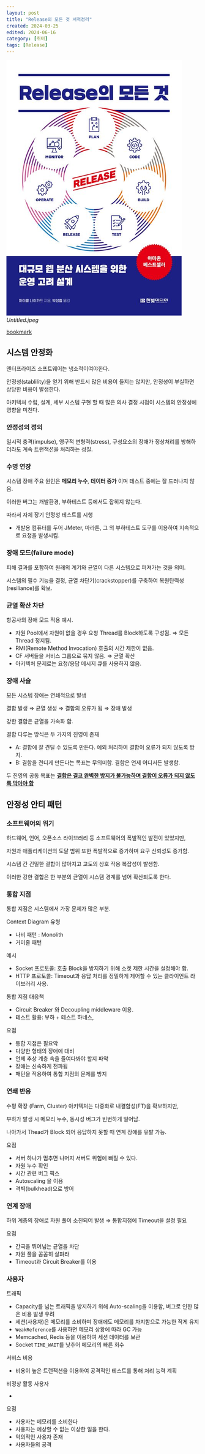 ```yaml
---
layout: post
title: "Release의 모든 것 서적정리"
created: 2024-03-25
edited: 2024-06-16
category: [취미]
tags: [Release]
---
```



![0](/assets/img/2024-03-25-Release의-모든-것-서적정리.md/0.png)_Untitled.jpeg_


[bookmark](https://product.kyobobook.co.kr/detail/S000211502257)


## 시스템 안정화


엔터프라이즈 소프트웨어는 냉소적이여야한다.


안정성(stablility)을 얻기 위해 반드시 많은 비용이 들지는 않지만, 안정성이 부실하면 상당한 비용이 발생한다. 


아키텍처 수립, 설계, 세부 시스템 구현 할 때 많은 의사 결정 시점이 시스템의 안정성에 영향을 미친다.


### 안정성의 정의


일시적 충격(impulse), 영구적 변형력(stress), 구성요소의 장애가 정상처리를 방해하더라도 계속 트랜잭션을 처리하는 성질.


### 수명 연장


시스템 장애 주요 원인은 **메모리 누수**, **데이터 증가** 이며 테스트 중에는 잘 드러나지 않음.


이러한 버그는 개발환경, 부하테스트 등에서도 잡히지 않는다. 


따라서 자체 장기 안정성 테스트를 시행

- 개발용 컴퓨터를 두어 JMeter, 마라톤, 그 외 부하테스트 도구를 이용하여 지속적으로 요청을 발생시킴.

### 장애 모드(failure mode)


피해 결과를 포함하여 원래의 계기와 균열이 다른 시스템으로 퍼져가는 것을 의미.


시스템의 필수 기능을 결정, 균열 차단기(crackstopper)를 구축하여 복원탄력성(resiliance)를 확보.


### 균열 확산 차단


항공사의 장애 모드 적용 예시.

- 자원 Pool에서 자원이 없을 경우 요청 Thread를 Block하도록 구성됨. ⇒ 모든 Thread 정지됨.
- RMI(Remote Method Invocation) 호출의 시간 제한이 없음.
- CF 서버들을 서비스 그룹으로 묶지 않음. ⇒ 균열 확산
- 아키텍처 문제로는 요청/응답 메시지 큐를 사용하지 않음.

### 장애 사슬


모든 시스템 장애는 연쇄적으로  발생


결함 발생 ⇒ 균열 생성 ⇒ 결함의 오류가 됨 ⇒ 장애 발생


강한 결합은 균열을 가속화 함.


결함 다루는 방식은 두 가지의 진영이 존재

- A: 결함에 잘 견딜 수 있도록 만든다. 예외 처리하여 결함이 오류가 되지 않도록 방지.
- B: 결함을 견디게 만든다는 목표는 무의미함. 결함은 언제 어디서든 발생함.

두 진영의 공동 목표는 <u>**결함은 결코 완벽한 방지가 불가능하며 결함이 오류가 되지 않도록 막아야 함**</u>


## 안정성 안티 패턴


### 소프트웨어의 위기


하드웨어, 언어, 오픈소스 라이브러리 등 소프트웨어의 폭발적인 발전이 있었지만,


자원과 애플리케이션의 도달 범위 또한 폭발적으로 증가하며 요구 신뢰성도 증가함.


시스템 간 긴밀한 결합이 많아지고 고도의 상호 작용 복잡성이 발생함.


이러한 강한 결합은 한 부분의 균열이 시스템 경계를 넘어 확산되도록 한다.


### 통합 지점


통합 지점은 시스템에서 가장 문제가 많은 부분.


Context Diagram 유형

- 나비 패턴 : Monolith
- 거미줄 패턴

예시

- Socket 프로토콜: 호출 Block을 방지하기 위해 소켓 제한 시간을 설정해야 함.
- HTTP 프로토콜: Timeout과 응답 처리를 정밀하게 제어할 수 있는 클라이언트 라이브러리 사용.

통합 지점 대응책

- Circuit Breaker 와 Decoupling middleware 이용.
- 테스트 활용: 부하 + 테스트 하네스,

요점

- 통합 지점은 필요악
- 다양한 형태의 장애에 대비
- 언제 추상 계층 속을 들여다봐야 할지 파악
- 장애는 신속하게 전파됨
- 패턴을 적용하여 통합 지점의 문제를 방지

### 연쇄 반응


수평 확장 (Farm, Cluster) 아키텍처는 다중화로 내결함성(FT)을 확보하지만,


부하가 발생 시 메모리 누수, 동시성 버그가 빈번하게 일어남.


나아가서 Thead가 Block 되어 응답하지 못할 때 연계 장애를 유발 가능.


요점

- 서버 하나가 멈추면 나머지 서버도 위험에 빠질 수 있다.
- 자원 누수 확인
- 시간 관련 버그 픽스
- Autoscaling 을 이용
- 격벽(bulkhead)으로 방어

### 연계 장애


하위 계층의 장애로 자원 풀이 소진되어 발생 ⇒ 통합지점에 Timeout을 설정 필요


요점

- 간극을 뛰어넘는 균열을 차단
- 자원 풀을 꼼꼼히 살펴라
- Timeout과 Circuit Breaker를 이용

### 사용자


트래픽

- Capacity를 넘는 트래픽을 방지하기 위해 Auto-scaling을 이용함, 버그로 인한 많은 비용 발생 우려
- 세션(사용자)은 메모리를 소비하며 장애에도 메모리를 차지함으로 가능한 작게 유지
- `WeakReference`를 사용하면 메모리 상황에 따라 GC 가능
- Memcached, Redis 등을 이용하여 세션 데이터를 보관
- Socket `TIME_WAIT`를 낮추어 메모리의 빠른 회수

서비스 비용

- 비용이 높은 트랜잭션을 이용하여 공격적인 테스트를 통해 처리 능력 계획

비정상 활동 사용자

- 

요점

- 사용자는 메모리를 소비한다
- 사용자는 예상할 수 없는 이상한 일을 한다.
- 악의적인 사용자 존재
- 사용자들의 공격
